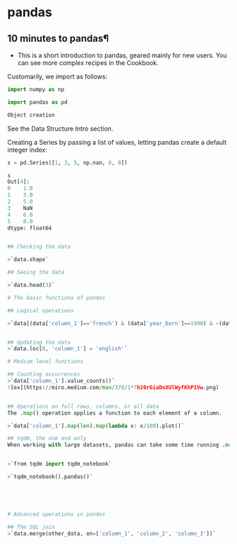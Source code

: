 # pandas 

## 10 minutes to pandas¶

* This is a short introduction to pandas, geared mainly for new users. You can see more complex recipes in the Cookbook.

Customarily, we import as follows:

```py
import numpy as np

import pandas as pd

Object creation
```
See the Data Structure Intro section.

Creating a Series by passing a list of values, letting pandas create a default integer index:
```py
s = pd.Series([1, 3, 5, np.nan, 6, 8])

s
Out[4]: 
0    1.0
1    3.0
2    5.0
3    NaN
4    6.0
5    8.0
dtype: float64


## Checking the data

>`data.shape`

## Seeing the data

>`data.head(3)`

# The basic functions of pandas

## Logical operations

>`data[(data['column_1']=='french') & (data['year_born']==1990) & ~(data['city']=='London')]`


## Updating the data
>`data.loc[8, 'column_1'] = 'english'`

# Medium level functions

## Counting occurrences
>`data['column_1'].value_counts()`
![ex](https://miro.medium.com/max/378/1*7h20rGiaDoXUlWyfKhP1Vw.png)


## Operations on full rows, columns, or all data
The .map() operation applies a function to each element of a column.

>`data['column_1'].map(len).map(lambda x: x/100).plot()`

## tqdm, the one and only
When working with large datasets, pandas can take some time running .map(), .apply(), .applymap() operations. tqdm is a very useful package that helps predict when theses operations will finish executing (yes I lied, I said we would use only pandas).


>`from tqdm import tqdm_notebook`

>`tqdm_notebook().pandas()`





# Advanced operations in pandas

## The SQL join
>`data.merge(other_data, on=['column_1', 'column_2', 'column_3'])`




    



